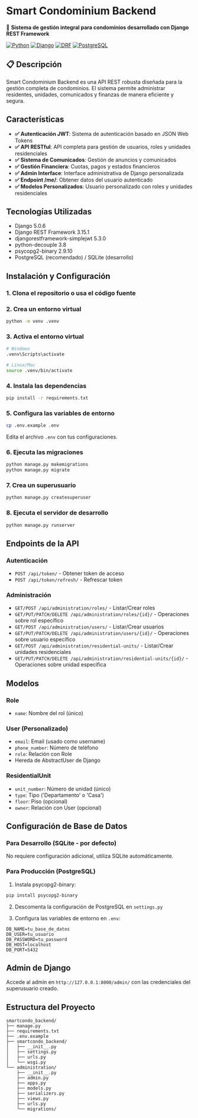 # Smart Condominium Backend

🏢 **Sistema de gestión integral para condominios desarrollado con Django REST Framework**

[![Python](https://img.shields.io/badge/Python-3.11+-blue.svg)](https://python.org)
[![Django](https://img.shields.io/badge/Django-5.0.6-green.svg)](https://djangoproject.com)
[![DRF](https://img.shields.io/badge/DRF-3.15.1-orange.svg)](https://django-rest-framework.org)
[![PostgreSQL](https://img.shields.io/badge/PostgreSQL-Ready-blue.svg)](https://postgresql.org)

## 📋 Descripción

Smart Condominium Backend es una API REST robusta diseñada para la gestión completa de condominios. El sistema permite administrar residentes, unidades, comunicados y finanzas de manera eficiente y segura.


## Características

- **✅ Autenticación JWT**: Sistema de autenticación basado en JSON Web Tokens
- **✅ API RESTful**: API completa para gestión de usuarios, roles y unidades residenciales  
- **✅ Sistema de Comunicados**: Gestión de anuncios y comunicados
- **✅ Gestión Financiera**: Cuotas, pagos y estados financieros
- **✅ Admin Interface**: Interface administrativa de Django personalizada
- **✅ Endpoint /me/**: Obtener datos del usuario autenticado
- **✅ Modelos Personalizados**: Usuario personalizado con roles y unidades residenciales

## Tecnologías Utilizadas

- Django 5.0.6
- Django REST Framework 3.15.1
- djangorestframework-simplejwt 5.3.0
- python-decouple 3.8
- psycopg2-binary 2.9.10
- PostgreSQL (recomendado) / SQLite (desarrollo)

## Instalación y Configuración

### 1. Clona el repositorio o usa el código fuente

### 2. Crea un entorno virtual
```bash
python -m venv .venv
```

### 3. Activa el entorno virtual
```bash
# Windows
.venv\Scripts\activate

# Linux/Mac
source .venv/bin/activate
```

### 4. Instala las dependencias
```bash
pip install -r requirements.txt
```

### 5. Configura las variables de entorno
```bash
cp .env.example .env
```
Edita el archivo `.env` con tus configuraciones.

### 6. Ejecuta las migraciones
```bash
python manage.py makemigrations
python manage.py migrate
```

### 7. Crea un superusuario
```bash
python manage.py createsuperuser
```

### 8. Ejecuta el servidor de desarrollo
```bash
python manage.py runserver
```

## Endpoints de la API

### Autenticación
- `POST /api/token/` - Obtener token de acceso
- `POST /api/token/refresh/` - Refrescar token

### Administración
- `GET/POST /api/administration/roles/` - Listar/Crear roles
- `GET/PUT/PATCH/DELETE /api/administration/roles/{id}/` - Operaciones sobre rol específico
- `GET/POST /api/administration/users/` - Listar/Crear usuarios
- `GET/PUT/PATCH/DELETE /api/administration/users/{id}/` - Operaciones sobre usuario específico
- `GET/POST /api/administration/residential-units/` - Listar/Crear unidades residenciales
- `GET/PUT/PATCH/DELETE /api/administration/residential-units/{id}/` - Operaciones sobre unidad específica

## Modelos

### Role
- `name`: Nombre del rol (único)

### User (Personalizado)
- `email`: Email (usado como username)
- `phone_number`: Número de teléfono
- `role`: Relación con Role
- Hereda de AbstractUser de Django

### ResidentialUnit
- `unit_number`: Número de unidad (único)
- `type`: Tipo ('Departamento' o 'Casa')
- `floor`: Piso (opcional)
- `owner`: Relación con User (opcional)

## Configuración de Base de Datos

### Para Desarrollo (SQLite - por defecto)
No requiere configuración adicional, utiliza SQLite automáticamente.

### Para Producción (PostgreSQL)
1. Instala psycopg2-binary:
```bash
pip install psycopg2-binary
```

2. Descomenta la configuración de PostgreSQL en `settings.py`

3. Configura las variables de entorno en `.env`:
```
DB_NAME=tu_base_de_datos
DB_USER=tu_usuario
DB_PASSWORD=tu_password
DB_HOST=localhost
DB_PORT=5432
```

## Admin de Django

Accede al admin en `http://127.0.0.1:8000/admin/` con las credenciales del superusuario creado.

## Estructura del Proyecto

```
smartcondo_backend/
├── manage.py
├── requirements.txt
├── .env.example
├── smartcondo_backend/
│   ├── __init__.py
│   ├── settings.py
│   ├── urls.py
│   └── wsgi.py
└── administration/
    ├── __init__.py
    ├── admin.py
    ├── apps.py
    ├── models.py
    ├── serializers.py
    ├── views.py
    ├── urls.py
    └── migrations/
```

